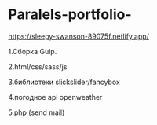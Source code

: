 # Paralels-portfolio-

https://sleepy-swanson-89075f.netlify.app/


1.Сборка Gulp.

2.html/css/sass/js

3.библиотеки slickslider/fancybox

4.погодное api openweather

5.php (send mail)

